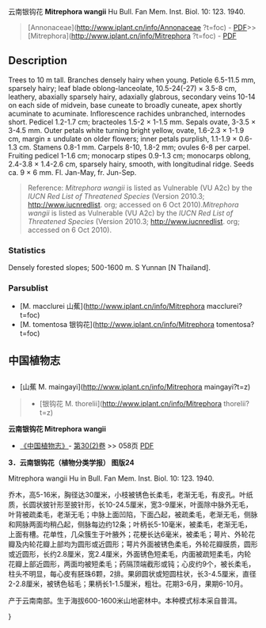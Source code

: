 云南银钩花 **Mitrephora wangii** Hu Bull. Fan Mem. Inst. Biol. 10: 123. 1940.

> [Annonaceae](http://www.iplant.cn/info/Annonaceae ?t=foc) - [PDF](http://iplant.cn/foc/pdf/Annonaceae.pdf)>>[Mitrephora](http://www.iplant.cn/info/Mitrephora ?t=foc) - [PDF](http://www.iplant.cn/foc/pdf/Mitrephora.pdf)

## Description

Trees to 10 m tall. Branches densely hairy when young. Petiole 6.5-11.5 mm, sparsely hairy; leaf blade oblong-lanceolate, 10.5-24(-27) × 3.5-8 cm, leathery, abaxially sparsely hairy, adaxially glabrous, secondary veins 10-14 on each side of midvein, base cuneate to broadly cuneate, apex shortly acuminate to acuminate. Inflorescence rachides unbranched, internodes short. Pedicel 1.2-1.7 cm; bracteoles 1.5-2 × 1-1.5 mm. Sepals ovate, 3-3.5 × 3-4.5 mm. Outer petals white turning bright yellow, ovate, 1.6-2.3 × 1-1.9 cm, margin ± undulate on older flowers; inner petals purplish, 1.1-1.9 × 0.6-1.3 cm. Stamens 0.8-1 mm. Carpels 8-10, 1.8-2 mm; ovules 6-8 per carpel. Fruiting pedicel 1-1.6 cm; monocarp stipes 0.9-1.3 cm; monocarps oblong, 2.4-3.8 × 1.4-2.6 cm, sparsely hairy, smooth, with longitudinal ridge. Seeds ca. 9 × 6 mm. Fl. Jan-May, fr. Jun-Sep.

> Reference: 
>*Mitrephora wangii* is listed as Vulnerable (VU A2c) by the *IUCN Red List of Threatened Species* (Version 2010.3; http://www.iucnredlist. org; accessed on 6 Oct 2010).*Mitrephora wangii* is listed as Vulnerable (VU A2c) by the *IUCN Red List of Threatened Species* (Version 2010.3; http://www.iucnredlist. org; accessed on 6 Oct 2010).

### Statistics
Densely forested slopes; 500-1600 m. S Yunnan [N Thailand].

### Parsublist

* [M.  macclurei  山蕉](http://www.iplant.cn/info/Mitrephora macclurei?t=foc)
* [M.  tomentosa  银钩花](http://www.iplant.cn/info/Mitrephora tomentosa?t=foc)

## 中国植物志

## 
* [山蕉  M.  maingayi](http://www.iplant.cn/info/Mitrephora maingayi?t=z)
> * [银钩花  M.  thorelii](http://www.iplant.cn/info/Mitrephora thorelii?t=z)

**云南银钩花 Mitrephora wangii**

* [《中国植物志》](http://www.iplant.cn/frps)- [第30(2)卷](http://www.iplant.cn/frps/vol/30(2)) >> 058页 [PDF](http://www.iplant.cn/frps/pdf/30(2)/058a.pdf)

**3．云南银钩花（植物分类学报） 图版24**

Mitrephora wangii Hu in Bull. Fan Mem. Inst. Biol. 10: 123. 1940.

乔木，高5-16米，胸径达30厘米，小枝被锈色长柔毛，老渐无毛，有皮孔。叶纸质，长圆状披针形至披针形，长10-24.5厘米，宽3-9厘米，叶面除中脉外无毛，叶背被疏柔毛，老渐无毛；中脉上面凹陷，下面凸起，被疏柔毛，老渐无毛，侧脉和网脉两面均稍凸起，侧脉每边约12条；叶柄长5-10毫米，被柔毛，老渐无毛，上面有槽。花单性，几朵簇生于叶腋外；花梗长达6毫米，被柔毛；萼片、外轮花瓣及内轮花瓣上部均为圆形或近圆形；萼片外面被锈色柔毛，外轮花瓣膜质，圆形或近圆形，长约2.8厘米，宽2.4厘米，外面锈色短柔毛，内面被疏短柔毛，内轮花瓣上部近圆形，两面均被短柔毛；药隔顶端截形或钝；心皮约9个，被长柔毛，柱头不明显，每心皮有胚珠6颗，2排。果卵圆状或短圆柱状，长3-4.5厘米，直径2-2.8厘米，被锈色毡毛；果柄长1-1.5厘米，粗壮。花期3-6月，果期6-10月。

产于云南南部。生于海拔600-1600米山地密林中。本种模式标本采自普洱。

}